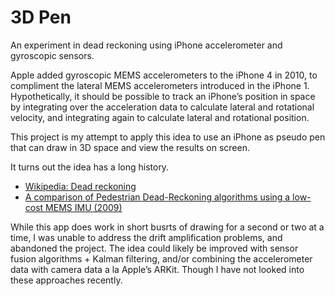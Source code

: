 # 3D Pen

An experiment in dead reckoning using iPhone accelerometer and gyroscopic sensors.

Apple added gyroscopic MEMS accelerometers to the iPhone 4 in 2010, to compliment the lateral MEMS accelerometers introduced in the iPhone 1. Hypothetically, it should be possible to track an iPhone’s position in space by integrating over the acceleration data to calculate lateral and rotational velocity, and integrating again to calculate lateral and rotational position.

This project is my attempt to apply this idea to use an iPhone as pseudo pen that can draw in 3D space and view the results on screen.

It turns out the idea has a long history.

- [Wikipedia: Dead reckoning](https://en.wikipedia.org/wiki/Dead_reckoning)
- [A comparison of Pedestrian Dead-Reckoning algorithms using a low-cost MEMS IMU (2009)](https://ieeexplore.ieee.org/document/5286542/)

While this app does work in short busrts of drawing for a second or two at a time, I was unable to address the drift amplification problems, and abandoned the project. The idea could likely be improved with sensor fusion algorithms + Kalman filtering, and/or combining the accelerometer data with camera data a la Apple’s ARKit. Though I have not looked into these approaches recently.
